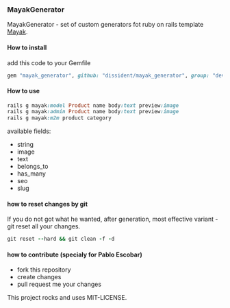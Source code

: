 ### MayakGenerator

MayakGenerator - set of custom generators fot ruby on rails template
[Mayak](https://github.com/dymio/mayak).

#### How to install

add this code to your Gemfile

``` ruby
gem "mayak_generator", github: "dissident/mayak_generator", group: "development"
```

#### How to use

``` ruby
rails g mayak:model Product name body:text preview:image
rails g mayak:admin Product name body:text preview:image
rails g mayak:m2m product category
```

available fields:

- string
- image
- text
- belongs_to
- has_many
- seo
- slug

#### how to reset changes by git

If you do not got what he wanted, after generation, most effective
 variant - git reset all your changes.

``` ruby
git reset --hard && git clean -f -d
```

#### how to contribute (specialy for Pablo Escobar)

- fork this repository
- create changes
- pull request me your changes

This project rocks and uses MIT-LICENSE.
